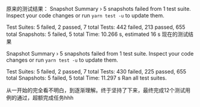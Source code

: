 
原来的测试结果：
Snapshot Summary
 › 5 snapshots failed from 1 test suite. Inspect your code changes or run `yarn test -u` to update them.

Test Suites: 5 failed, 2 passed, 7 total
Tests:       442 failed, 213 passed, 655 total
Snapshots:   5 failed, 5 total
Time:        10.266 s, estimated 16 s
现在的测试结果

Snapshot Summary
 › 5 snapshots failed from 1 test suite. Inspect your code changes or run `yarn test -u` to update them.

Test Suites: 5 failed, 2 passed, 7 total
Tests:       430 failed, 225 passed, 655 total
Snapshots:   5 failed, 5 total
Time:        11.297 s
Ran all test suites.

从一开始的完全看不明白，到逐渐理解。终于坚持了下来，最终完成12个测试用例的通过，超额完成任务hhh